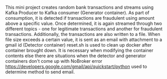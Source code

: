 This mini project creates random bank transactions and streams using Kafka Producer to Kafka consumer (Generator container). As part of consumption, it is detected if transactions are fraudulent using amount above a specific value. Once determined, it is again streamed through two different topics - one for legitimate transactions and another for fraudulent transactions. Additionally, the transactions are also written to a file. When file size exceeds a certain value, it is sent as an email with attachment to a gmail id (Detector container)
reset.sh is used to clean up docker after container brought down. It is necessary when modifying the container contents else there are situations when the detector and generator containers don't come up with NoBroker error
https://developers.google.com/gmail/api/quickstart/python used to determine method to send email.
